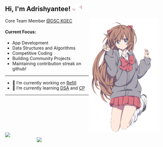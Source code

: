 <h2>Hi, I'm Adrishyantee! <img src="./catears.png" height="20" /></h2>
<img align='right' src="./anime.png" width="230" />
<p>Core Team Member <a href="https://github.com/dsckgec">@DSC KGEC</a></p>

<h4> Current Focus: </h4>

  - App Development
  - Data Structures and Algorithms
  - Competitive Coding
  - Building Community Projects
  - Maintaining contribution streak on github!
-----
- 🔭 I’m currently working on  [Refill](https://github.com/itsSnehaM/REFILL)
- 🌱 I’m currently learning  [DSA](https://github.com/adrishyantee/myDSA) and [CP](https://github.com/adrishyantee/myCP)
-----
<br><br>
<img align= "left" src="https://github.com/adrishyantee/github-stats/blob/master/generated/languages.svg" width= "400">
<img align="right" src="https://github.com/adrishyantee/github-stats/blob/master/generated/overview.svg" width="400">
